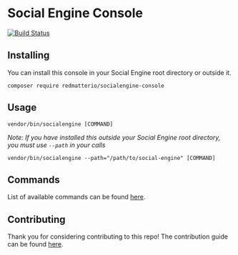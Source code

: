 # Social Engine Console

[![Build Status](https://travis-ci.org/jitflowlab/socialengine-console.svg?branch=master)](https://travis-ci.org/jitflowlab/socialengine-console)

## Installing

You can install this console in your Social Engine root directory or outside it. 

```
composer require redmatterio/socialengine-console
```

## Usage

```
vendor/bin/socialengine [COMMAND]
```

*Note: If you have installed this outside your Social Engine root directory, you must use `--path` in your calls*
```
vendor/bin/socialengine --path="/path/to/social-engine" [COMMAND]
```

## Commands

List of available commands can be found [here](docs/Commands.md).

## Contributing

Thank you for considering contributing to this repo! The contribution guide can be found [here](.github/CONTRIBUTING.md).
